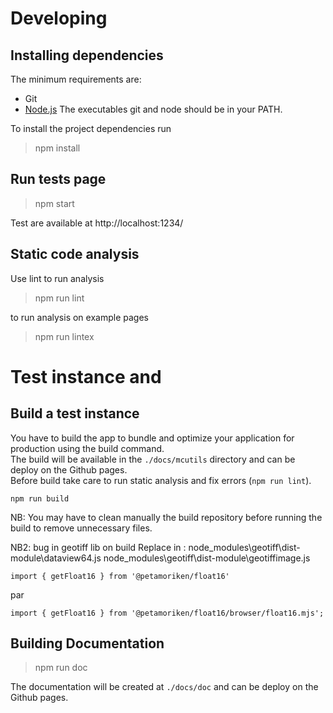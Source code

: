 # Developing

## Installing dependencies

The minimum requirements are:
* Git
* [Node.js](https://nodejs.org/)
The executables git and node should be in your PATH.

To install the project dependencies run

> npm install

## Run tests page

> npm start

Test are available at http://localhost:1234/

## Static code analysis

Use lint to run analysis

> npm run lint

to run analysis on example pages

> npm run lintex

# Test instance and 

## Build a test instance

You have to build the app to bundle and optimize your application for production using the build command.  
The build will be available in the `./docs/mcutils` directory and can be deploy on the Github pages.   
Before build take care to run static analysis and fix errors (`npm run lint`).

```
npm run build
```

NB: You may have to clean manually the build repository before running the build to remove unnecessary files.

NB2: bug in geotiff lib on build
Replace in :
node_modules\geotiff\dist-module\dataview64.js
node_modules\geotiff\dist-module\geotiffimage.js
```
import { getFloat16 } from '@petamoriken/float16'
```
par
```
import { getFloat16 } from '@petamoriken/float16/browser/float16.mjs';
``` 

## Building Documentation

> npm run doc

The documentation will be created at  `./docs/doc` and can be deploy on the Github pages.
